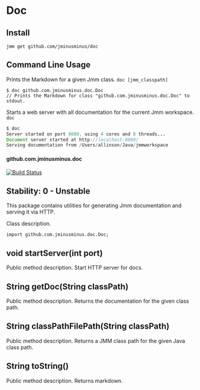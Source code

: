 
# Doc
## Install
```
jmm get github.com/jminusminus/doc
```
## Command Line Usage

Prints the Markdown for a given Jmm class.
`doc [jmm_classpath]`

```
$ doc github.com.jminusminus.doc.Doc
// Prints the Markdown for class "github.com.jminusminus.doc.Doc" to stdout.
```

Starts a web server with all documentation for the current Jmm workspace.
`doc`

```java
$ doc
Server started on port 8080, using 4 cores and 8 threads...
Document server started at http://localhost:8080/
Serving documentation from /Users/allinson/Java/jmmworkspace
```

#### github.com.jminusminus.doc
[![Build Status](https://travis-ci.org/jminusminus/doc.svg?branch=master)](https://travis-ci.org/jminusminus/doc)
## Stability: 0 - Unstable
This package contains utilities for generating Jmm documentation and serving it via HTTP.

Class description.

```
import github.com.jminusminus.doc.Doc;
```
## void startServer(int port)
Public method description.
Start HTTP server for docs.

## String getDoc(String classPath)
Public method description.
Returns the documentation for the given class path.

## String classPathFilePath(String classPath)
Public method description.
Returns a JMM class path for the given Java class path.

## String toString()
Public method description.
Returns markdown.

